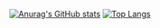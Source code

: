 [![Anurag's GitHub stats](https://github-readme-stats.vercel.app/api?username=gzzyyxh&count_private=true&layout=compact&show_icons=true&include_all_commits=true&theme=radical)](https://github.com/anuraghazra/github-readme-stats)
[![Top Langs](https://github-readme-stats.vercel.app/api/top-langs/?username=gzzyyxh&layout=compact)](https://github.com/gzzyxh/github-readme-stats)
<!--
<a href="https://github.com/gzzyyxh/github-readme-stats">
  <img align="center" src="https://github-readme-stats.vercel.app/api/pin/?username=gzzyyxh&repo=github-readme-stats" />
</a>
<a href="https://github.com/gzzyyxh/convoychat">
  <img align="center" src="https://github-readme-stats.vercel.app/api/pin/?username=gzzyyxh&repo=convoychat" />
</a>
-->


<!--
**gzzyyxh/gzzyyxh** is a ✨ _special_ ✨ repository because its `README.md` (this file) appears on your GitHub profile.

Here are some ideas to get you started:

- 🔭 I’m currently working on ...
- 🌱 I’m currently learning ...
- 👯 I’m looking to collaborate on ...
- 🤔 I’m looking for help with ...
- 💬 Ask me about ...
- 📫 How to reach me: ...
- 😄 Pronouns: ...
- ⚡ Fun fact: ...
-->
